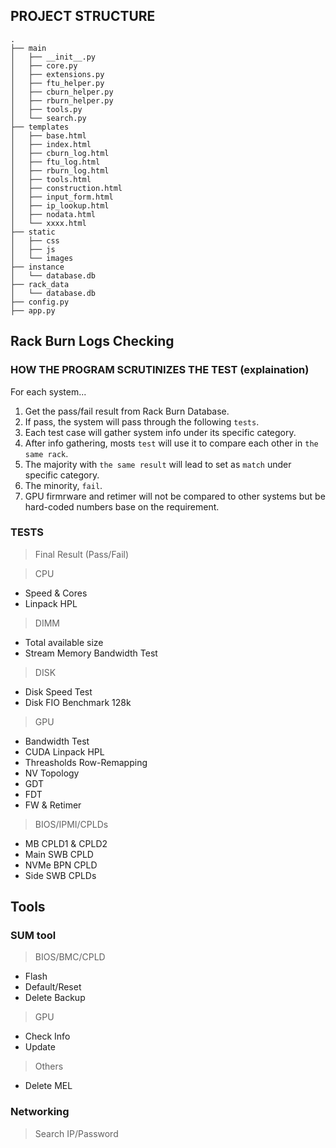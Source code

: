 ## PROJECT STRUCTURE
```
.
├── main
│   ├── __init__.py
│   ├── core.py
│   ├── extensions.py
│   ├── ftu_helper.py
│   ├── cburn_helper.py
│   ├── rburn_helper.py
│   ├── tools.py
│   └── search.py
├── templates
│   ├── base.html
│   ├── index.html
│   ├── cburn_log.html
│   ├── ftu_log.html
│   ├── rburn_log.html
│   ├── tools.html
│   ├── construction.html
│   ├── input_form.html
│   ├── ip_lookup.html
│   ├── nodata.html
│   └── xxxx.html
├── static
│   ├── css
│   ├── js
│   └── images
├── instance
│   └── database.db
├── rack_data
│   └── database.db
├── config.py
├── app.py
```

## Rack Burn Logs Checking

### HOW THE PROGRAM SCRUTINIZES THE TEST (explaination)

For each system...
1. Get the pass/fail result from Rack Burn Database.
2. If pass, the system will pass through the following `tests`.
3. Each test case will gather system info under its specific category.
4. After info gathering, mosts `test` will use it to compare each other in `the same rack`.
5. The majority with `the same result` will lead to set as `match` under specific category.
6. The minority, `fail`.
7. GPU firmrware and retimer will not be compared to other systems but be hard-coded numbers
    base on the requirement. 


### TESTS ###

> Final Result (Pass/Fail)

> CPU
- Speed & Cores
- Linpack HPL

> DIMM
- Total available size
- Stream Memory Bandwidth Test

> DISK
- Disk Speed Test
- Disk FIO Benchmark 128k

> GPU
- Bandwidth Test
- CUDA Linpack HPL
- Threasholds Row-Remapping
- NV Topology
- GDT
- FDT
- FW & Retimer

> BIOS/IPMI/CPLDs
- MB CPLD1 & CPLD2
- Main SWB CPLD
- NVMe BPN CPLD
- Side SWB CPLDs


## Tools

### SUM tool
> BIOS/BMC/CPLD
- Flash
- Default/Reset
- Delete Backup
> GPU
- Check Info
- Update
> Others
- Delete MEL

### Networking
> Search IP/Password
